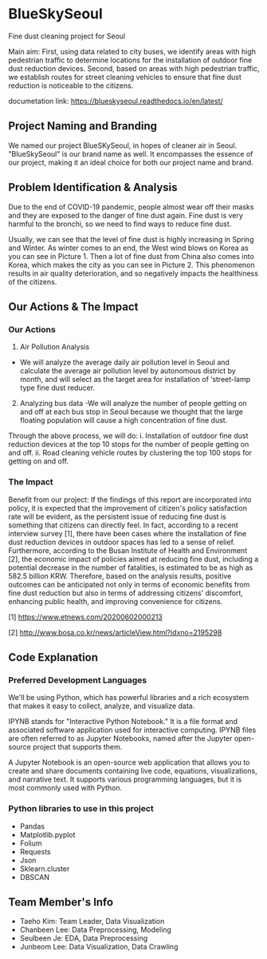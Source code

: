 # BlueSkySeoul

Fine dust cleaning project for Seoul

Main aim: First, using data related to city buses, we identify areas with high pedestrian traffic to determine locations for the installation of outdoor fine dust reduction devices. Second, based on areas with high pedestrian traffic, we establish routes for street cleaning vehicles to ensure that fine dust reduction is noticeable to the citizens.

documetation link: https://blueskyseoul.readthedocs.io/en/latest/




## Project Naming and Branding

We named our project BlueSKySeoul, in hopes of cleaner air in Seoul.
"BlueSkySeoul" is our brand name as well. It encompasses the essence of our project, making it an ideal choice for both our project name and brand.



## Problem Identification & Analysis

Due to the end of COVID-19 pandemic, people almost wear off their masks and they are exposed to the danger of fine dust again. Fine dust is very harmful to the bronchi, so we need to find ways to reduce fine dust.

Usually, we can see that the level of fine dust is highly increasing in Spring and Winter. As winter comes to an end, the West wind blows on Korea as you can see in Picture 1. Then a lot of fine dust from China also comes into Korea, which makes the city as you can see in Picture 2. This phenomenon results in air quality deterioration, and so negatively impacts the healthiness of the citizens.



## Our Actions & The Impact

### Our Actions
1. Air Pollution Analysis
- We will analyze the average daily air pollution level in Seoul and calculate the average air pollution level by autonomous district by month, and will select as the target area for installation of ‘street-lamp type fine dust reducer.

2. Analyzing bus data
-We will analyze the number of people getting on and off at each bus stop in Seoul because we thought that the large floating population will cause a high concentration of fine dust.

Through the above process, we will do:
i. Installation of outdoor fine dust reduction devices at the top 10 stops for the number of people getting on and off.
ii. Road cleaning vehicle routes by clustering the top 100 stops for getting on and off.

### The Impact
Benefit from our project: If the findings of this report are incorporated into policy, it is expected that the improvement of citizen's policy satisfaction rate will be evident, as the persistent issue of reducing fine dust is something that citizens can directly feel. In fact, according to a recent interview survey [1], there have been cases where the installation of fine dust reduction devices in outdoor spaces has led to a sense of relief. 
Furthermore, according to the Busan Institute of Health and Environment [2], the economic impact of policies aimed at reducing fine dust, including a potential decrease in the number of fatalities, is estimated to be as high as 582.5 billion KRW. 
Therefore, based on the analysis results, positive outcomes can be anticipated not only in terms of economic benefits from fine dust reduction but also in terms of addressing citizens' discomfort, enhancing public health, and improving convenience for citizens.

[1] https://www.etnews.com/20200602000213

[2] http://www.bosa.co.kr/news/articleView.html?idxno=2195298



## Code Explanation

### Preferred Development Languages
We'll be using Python, which has powerful libraries and a rich ecosystem that makes it easy to collect, analyze, and visualize data.

IPYNB stands for "Interactive Python Notebook." It is a file format and associated software application used for interactive computing. IPYNB files are often referred to as Jupyter Notebooks, named after the Jupyter open-source project that supports them.

A Jupyter Notebook is an open-source web application that allows you to create and share documents containing live code, equations, visualizations, and narrative text. It supports various programming languages, but it is most commonly used with Python.


### Python libraries to use in this project

- Pandas
- Matplotlib.pyplot
- Folium
- Requests
- Json
- Sklearn.cluster
- DBSCAN


## Team Member's Info

- Taeho Kim: Team Leader, Data Visualization
- Chanbeen Lee: Data Preprocessing, Modeling
- Seulbeen Je: EDA, Data Preprocessing
- Junbeom Lee: Data Visualization, Data Crawling
